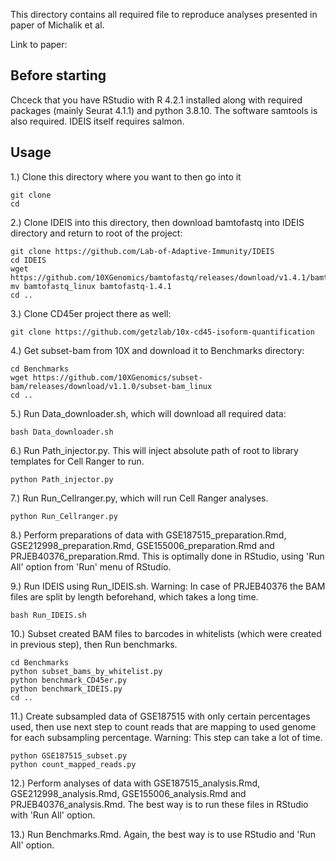 This directory contains all required file to reproduce analyses presented in paper of Michalik et al.  

Link to paper:

## Before starting

Chceck that you have RStudio with R 4.2.1 installed along with required packages (mainly Seurat 4.1.1) and python 3.8.10. The software samtools is also required. IDEIS itself requires salmon.  

## Usage

1.) Clone this directory where you want to then go into it 

```
git clone  
cd  
```

2.) Clone IDEIS into this directory, then download bamtofastq into IDEIS directory and return to root of the project: 


```
git clone https://github.com/Lab-of-Adaptive-Immunity/IDEIS  
cd IDEIS  
wget https://github.com/10XGenomics/bamtofastq/releases/download/v1.4.1/bamtofastq_linux  
mv bamtofastq_linux bamtofastq-1.4.1
cd ..
```

3.) Clone CD45er project there as well:  

```
git clone https://github.com/getzlab/10x-cd45-isoform-quantification  
```

4.) Get subset-bam from 10X and download it to Benchmarks directory:  

```
cd Benchmarks  
wget https://github.com/10XGenomics/subset-bam/releases/download/v1.1.0/subset-bam_linux  
cd ..
```

5.) Run Data_downloader.sh, which will download all required data:  

```
bash Data_downloader.sh
```

6.) Run Path_injector.py. This will inject absolute path of root to library templates for Cell Ranger to run. 

```
python Path_injector.py
```

7.) Run Run_Cellranger.py, which will run Cell Ranger analyses.

```
python Run_Cellranger.py
```

8.) Perform preparations of data with GSE187515_preparation.Rmd, GSE212998_preparation.Rmd, GSE155006_preparation.Rmd and PRJEB40376_preparation.Rmd. This is optimally done in RStudio, using 'Run All' option from 'Run' menu of RStudio. 

9.) Run IDEIS using Run_IDEIS.sh. Warning: In case of PRJEB40376 the BAM files are split by length beforehand, which takes a long time.

```
bash Run_IDEIS.sh
```

10.) Subset created BAM files to barcodes in whitelists (which were created in previous step), then Run benchmarks.

```
cd Benchmarks
python subset_bams_by_whitelist.py
python benchmark_CD45er.py
python benchmark_IDEIS.py
cd ..
```

11.) Create subsampled data of GSE187515 with only certain percentages used, then use next step to count reads that are mapping to used genome for each subsampling percentage.  Warning: This step can take a lot of time.

```
python GSE187515_subset.py
python count_mapped_reads.py
```

12.) Perform analyses of data with GSE187515_analysis.Rmd, GSE212998_analysis.Rmd, GSE155006_analysis.Rmd and PRJEB40376_analysis.Rmd. The best way is to run these files in RStudio with 'Run All' option.

13.) Run Benchmarks.Rmd. Again, the best way is to use RStudio and 'Run All' option.
